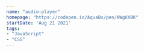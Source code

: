 ```yaml
---
name: "audio-player"
homepage: "https://codepen.io/AquaBx/pen/NWgKKBK"
startDate: 'Aug 21 2021'
tags:
- "JavaScript"
- "CSS"
---
```

